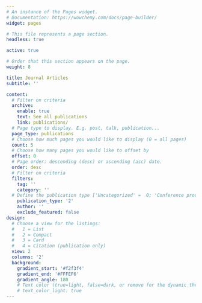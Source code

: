 ```yaml
---
# An instance of the Pages widget.
# Documentation: https://wowchemy.com/docs/page-builder/
widget: pages

# This file represents a page section.
headless: true

active: true

# Order that this section appears on the page.
weight: 8

title: Journal Articles
subtitle: ''

content:
  # Filter on criteria
  archive:
    enable: true
    text: See all publications
    link: publications/
  # Page type to display. E.g. post, talk, publication...
  page_type: publications
  # Choose how much pages you would like to display (0 = all pages)
  count: 5
  # Choose how many pages you would like to offset by
  offset: 0
  # Page order: descending (desc) or ascending (asc) date.
  order: desc
  # Filter on criteria
  filters:
    tag: ''
    category: ''
  # Define the publication type ['Uncategorized' =  0; 'Conference proceedings' =  1; 'Journal' =  2; 'Work in progress' =  3; 'Technical report' =  4; 'Book' =  5; 'Book chapter' =  6; 'working paper' = 7; 'peer-reviewed' = 8]
    publication_type: '2'
    author: ''
    exclude_featured: false
design:
  # Choose a view for the listings:
  #   1 = List
  #   2 = Compact
  #   3 = Card
  #   4 = Citation (publication only)
  view: 2
  columns: '2'
  background:
    gradient_start: '#f2f3f4'
    gradient_end: '#FFFEF6'
    gradient_angle: 180
    # Text color (true=light, false=dark, or remove for the dynamic theme color).
    # text_color_light: true
---
```


